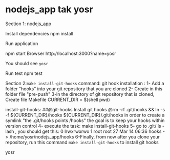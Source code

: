 # nodejs_app  tak yosr
Section 1: nodejs_app

Install dependencies
npm install

Run application

npm start
Browser http://localhost:3000?name=yosr

You should see `yosr`

Run test
npm test

Section 2:`make install-git-hooks` command:
git hook installation :
1- Add a folder "hooks" into your git repository that you are cloned
2- Create in this folder file "pre-push" 
3-in the directory of git repository that is cloned, Create file Makefile
CURRENT_DIR = $(shell pwd)

install-git-hooks: ##@git-hooks Install git hooks
	@rm -rf .git/hooks && ln -s -f ${CURRENT_DIR}/hooks ${CURRENT_DIR}/.git/hooks
in order to create a symlink "the .git/hooks points /hooks"
the goal is to keep your hooks within version control
4- execute the task: make install-git-hooks
5- go to .git/
ls -lash , you should get this:
 0 lrwxrwxrwx  1 root root   27 Mar 14 06:36 hooks -> /home/yosr/nodejs_app/hooks
6-Finally, from now after you clone your  repository,  run this command `make install-git-hooks` to install git hooks


yosr



